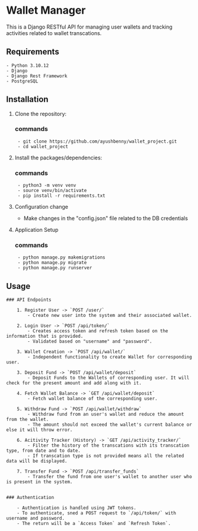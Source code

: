 # Wallet Manager

This is a Django RESTful API for managing user wallets and tracking activities related to wallet transcations.

## Requirements

    - Python 3.10.12
    - Django
    - Django Rest Framework
    - PostgreSQL


## Installation

1. Clone the repository:

    ### commands
        - git clone https://github.com/ayushbenny/wallet_project.git
        - cd wallet_project

2. Install the packages/dependencies:
    
    ### commands
        - python3 -m venv venv
        - source venv/bin/activate
        - pip install -r requirements.txt

3. Configuration change

    - Make changes in the "config.json" file related to the DB credentials

4. Application Setup
    
    ### commands
        - python manage.py makemigrations
        - python manage.py migrate
        - python manage.py runserver


## Usage

    ### API Endpoints

        1. Register User -> `POST /user/`
            - Create new user into the system and their associated wallet.

        2. Login User -> `POST /api/token/`
            - Creates access token and refresh token based on the information that is provided.
            - Validated based on "username" and "password".

        3. Wallet Creation -> `POST /api/wallet/`
            - Independent functionality to create Wallet for corresponding user.

        3. Deposit Fund -> `POST /api/wallet/deposit`
            - Deposit Funds to the Wallets of corresponding user. It will check for the present amount and add along with it.

        4. Fetch Wallet Balance -> `GET /api/wallet/deposit`
            - Fetch wallet balance of the corresponding user.

        5. Withdraw Fund -> `POST /api/wallet/withdraw`
            - Withdraw fund from an user's wallet and reduce the amount from the wallet.
            - The amount should not exceed the wallet's current balance or else it will throw error.

        6. Acitivity Tracker (History) -> `GET /api/activity_tracker/`
            - Filter the history of the transcations with its transcation type, from date and to date.
            - If transcation type is not provided means all the related data will be displayed.

        7. Transfer Fund -> `POST /api/transfer_funds`
            - Transfer the fund from one user's wallet to another user who is present in the system.

    
    ### Authentication

        - Authentication is handled using JWT tokens.
        - To authenticate, sned a POST request to `/api/token/` with username and password.
        - The return will be a `Access Token` and `Refresh Token`.
